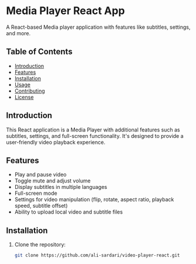 # Media Player React App

A React-based Media player application with features like subtitles, settings, and more.

## Table of Contents

- [Introduction](#introduction)
- [Features](#features)
- [Installation](#installation)
- [Usage](#usage)
- [Contributing](#contributing)
- [License](#license)

## Introduction

This React application is a Media Player with additional features such as subtitles, settings, and full-screen functionality. It's designed to provide a user-friendly video playback experience.

## Features

- Play and pause video
- Toggle mute and adjust volume
- Display subtitles in multiple languages
- Full-screen mode
- Settings for video manipulation (flip, rotate, aspect ratio, playback speed, subtitle offset)
- Ability to upload local video and subtitle files

## Installation

1. Clone the repository:

   ```bash
   git clone https://github.com/ali-sardari/video-player-react.git
